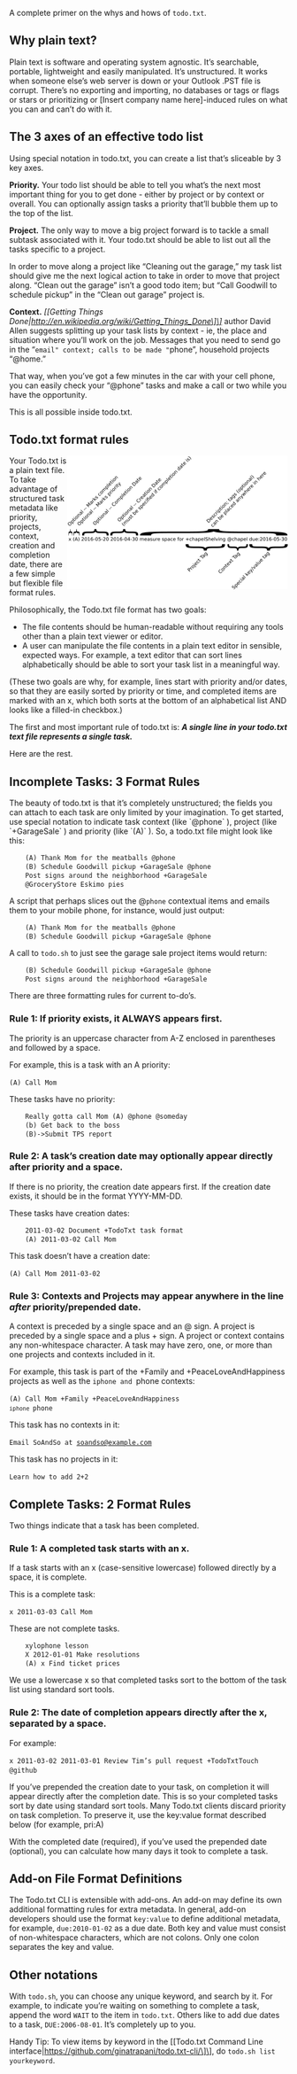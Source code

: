 A complete primer on the whys and hows of `todo.txt`.

## Why plain text?

Plain text is software and operating system agnostic. It’s searchable,
portable, lightweight and easily manipulated. It’s unstructured. It
works when someone else’s web server is down or your Outlook .PST file
is corrupt. There’s no exporting and importing, no databases or tags or
flags or stars or prioritizing or \[Insert company name here\]-induced
rules on what you can and can’t do with it.

## The 3 axes of an effective todo list

Using special notation in todo.txt, you can create a list that’s
sliceable by 3 key axes.

**Priority.** Your todo list should be able to tell you what’s the next
most important thing for you to get done - either by project or by
context or overall. You can optionally assign tasks a priority that’ll
bubble them up to the top of the list.

**Project.** The only way to move a big project forward is to tackle a
small subtask associated with it. Your todo.txt should be able to list
out all the tasks specific to a project.

In order to move along a project like “Cleaning out the garage,” my task
list should give me the next logical action to take in order to move
that project along. “Clean out the garage” isn’t a good todo item; but
“Call Goodwill to schedule pickup” in the “Clean out garage” project is.

**Context.** *\[\[Getting Things
Done\|http://en.wikipedia.org/wiki/Getting_Things_Done\]\]* author David
Allen suggests splitting up your task lists by context - ie, the place
and situation where you’ll work on the job. Messages that you need to
send go in the “`email" context; calls to be made "`phone”, household
projects “@home.”

That way, when you’ve got a few minutes in the car with your cell phone,
you can easily check your “@phone” tasks and make a call or two while
you have the opportunity.

This is all possible inside todo.txt.

## Todo.txt format rules

<img align="right" src="./todo.txt_summary.png" alt="Format Quick Reference Image"></span>Your
Todo.txt is a plain text file. To take advantage of structured task
metadata like priority, projects, context, creation and completion date,
there are a few simple but flexible file format rules.

Philosophically, the Todo.txt file format has two goals:

- The file contents should be human-readable without requiring any tools
  other than a plain text viewer or editor.
- A user can manipulate the file contents in a plain text editor in
  sensible, expected ways. For example, a text editor that can sort
  lines alphabetically should be able to sort your task list in a
  meaningful way.

(These two goals are why, for example, lines start with priority and/or
dates, so that they are easily sorted by priority or time, and completed
items are marked with an x, which both sorts at the bottom of an
alphabetical list AND looks like a filled-in checkbox.)

The first and most important rule of todo.txt is: ***A single line in
your todo.txt text file represents a single task.***

Here are the rest.

## Incomplete Tasks: 3 Format Rules

The beauty of todo.txt is that it’s completely unstructured; the fields
you can attach to each task are only limited by your imagination. To get
started, use special notation to indicate task context (like \`@phone\`
), project (like \`+GarageSale\` ) and priority (like \`(A)\` ). So, a
todo.txt file might look like this:

        (A) Thank Mom for the meatballs @phone 
        (B) Schedule Goodwill pickup +GarageSale @phone
        Post signs around the neighborhood +GarageSale
        @GroceryStore Eskimo pies

A script that perhaps slices out the @`phone` contextual items and
emails them to your mobile phone, for instance, would just output:

        (A) Thank Mom for the meatballs @phone 
        (B) Schedule Goodwill pickup +GarageSale @phone

A call to `todo.sh` to just see the garage sale project items would
return:

        (B) Schedule Goodwill pickup +GarageSale @phone
        Post signs around the neighborhood +GarageSale

There are three formatting rules for current to-do’s.

### Rule 1: If priority exists, it ALWAYS appears first.

The priority is an uppercase character from A-Z enclosed in parentheses
and followed by a space.

For example, this is a task with an A priority:

<code>(A) Call Mom</code>

These tasks have no priority:

        Really gotta call Mom (A) @phone @someday
        (b) Get back to the boss
        (B)->Submit TPS report

### Rule 2: A task’s creation date may optionally appear directly after priority and a space.

If there is no priority, the creation date appears first. If the
creation date exists, it should be in the format YYYY-MM-DD.

These tasks have creation dates:

        2011-03-02 Document +TodoTxt task format
        (A) 2011-03-02 Call Mom

This task doesn’t have a creation date:

<code>(A) Call Mom 2011-03-02</code>

### Rule 3: Contexts and Projects may appear anywhere in the line *after* priority/prepended date.

A context is preceded by a single space and an @ sign. A project is
preceded by a single space and a plus + sign. A project or context
contains any non-whitespace character. A task may have zero, one, or
more than one projects and contexts included in it.

For example, this task is part of the +Family and +PeaceLoveAndHappiness
projects as well as the `iphone and `phone contexts:

<code>(A) Call Mom +Family +PeaceLoveAndHappiness `iphone `phone</code>

This task has no contexts in it:

<code>Email SoAndSo at soandso@example.com</code>

This task has no projects in it:

<code>Learn how to add 2+2</code>

## Complete Tasks: 2 Format Rules

Two things indicate that a task has been completed.

### Rule 1: A completed task starts with an x.

If a task starts with an x (case-sensitive lowercase) followed directly
by a space, it is complete.

This is a complete task:

<code>x 2011-03-03 Call Mom</code>

These are not complete tasks.

        xylophone lesson
        X 2012-01-01 Make resolutions
        (A) x Find ticket prices

We use a lowercase x so that completed tasks sort to the bottom of the
task list using standard sort tools.

### Rule 2: The date of completion appears directly after the x, separated by a space.

For example:

<code>x 2011-03-02 2011-03-01 Review Tim’s pull request +TodoTxtTouch
@github</code>

If you’ve prepended the creation date to your task, on completion it
will appear directly after the completion date. This is so your
completed tasks sort by date using standard sort tools. Many Todo.txt
clients discard priority on task completion. To preserve it, use the
key:value format described below (for example, pri:A)

With the completed date (required), if you’ve used the prepended date
(optional), you can calculate how many days it took to complete a task.

## Add-on File Format Definitions

The Todo.txt CLI is extensible with add-ons. An add-on may define its
own additional formatting rules for extra metadata. In general, add-on
developers should use the format <code>key:value</code> to define
additional metadata, for example, <code>due:2010-01-02</code> as a due
date. Both key and value must consist of non-whitespace characters,
which are not colons. Only one colon separates the key and value.

## Other notations

With `todo.sh`, you can choose any unique keyword, and search by it. For
example, to indicate you’re waiting on something to complete a task,
append the word `WAIT` to the item in `todo.txt`. Others like to add due
dates to a task, `DUE:2006-08-01`. It’s completely up to you.

Handy Tip: To view items by keyword in the \[\[Todo.txt Command Line
interface\|https://github.com/ginatrapani/todo.txt-cli/\]\], do
`todo.sh list yourkeyword`.
